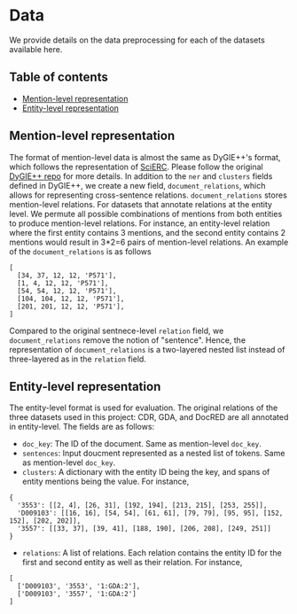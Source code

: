 # Data

We provide details on the data preprocessing for each of the datasets available here.



## Table of contents

- [Mention-level representation](#mention-level-representation)
- [Entity-level representation](#entity-level-representation)

## Mention-level representation

The format of mention-level data is almost the same as DyGIE++'s format, which follows the representation of [SciERC](http://nlp.cs.washington.edu/sciIE/). Please follow the original [DyGIE++ repo](https://github.com/dwadden/dygiepp) for more details. In addition to the `ner` and `clusters` fields defined in DyGIE++, we create a new field, `document_relations`, which allows for representing cross-sentence relations. `document_relations` stores mention-level relations. For datasets that annotate relations at the entity level. We permute all possible combinations of mentions from both entities to produce mention-level relations. For instance, an entity-level relation where the first entity contains 3 mentions, and the second entity contains 2 mentions would result in 3*2=6 pairs of mention-level relations. An example of the `document_relations` is as follows
```
[
  [34, 37, 12, 12, 'P571'],
  [1, 4, 12, 12, 'P571'],
  [54, 54, 12, 12, 'P571'],
  [104, 104, 12, 12, 'P571'],
  [201, 201, 12, 12, 'P571'],
]
```
Compared to the original sentnece-level `relation` field, we `document_relations` remove the notion of "sentence". Hence, the representation of `document_relations` is a two-layered nested list instead of three-layered as in the `relation` field.


## Entity-level representation
The entity-level format is used for evaluation. The original relations of the three datasets used in this project: CDR, GDA, and DocRED are all annotated in entity-level. The fields are as follows:

* `doc_key`: The ID of the document. Same as mention-level `doc_key`.
* `sentences`: Input doucment represented as a nested list of tokens. Same as mention-level `doc_key`.
* `clusters`: A dictionary with the entity ID being the key, and spans of entity mentions being the value. For instance,

```
{
  '3553': [[2, 4], [26, 31], [192, 194], [213, 215], [253, 255]],
  'D009103': [[16, 16], [54, 54], [61, 61], [79, 79], [95, 95], [152, 152], [202, 202]],
  '3557': [[33, 37], [39, 41], [188, 190], [206, 208], [249, 251]]
}
```

* `relations`: A list of relations. Each relation contains the entity ID for the first and second entity as well as their relation. For instance,

```
[
  ['D009103', '3553', '1:GDA:2'], 
  ['D009103', '3557', '1:GDA:2']
]
```